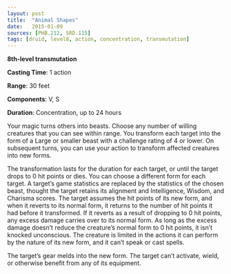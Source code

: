 ```yaml
---
layout: post
title:  "Animal Shapes"
date:   2015-01-09
sources: [PHB.212, SRD.115]
tags: [druid, level8, action, concentration, transmutation]
---
```


**8th-level transmutation**

**Casting Time**: 1 action

**Range**: 30 feet

**Components**: V, S

**Duration**: Concentration, up to 24 hours

Your magic turns others into beasts. Choose any number of willing creatures that you can see within range. You transform each target into the form of a Large or smaller beast with a challenge rating of 4 or lower.  On subsequent turns, you can use your action to transform affected creatures into new forms.

The transformation lasts for the duration for each target, or until the target drops to 0 hit points or dies.  You can choose a different form for each target. A target’s game statistics are replaced by the statistics of the chosen beast, thought the target retains its alignment and Intelligence, Wisdom, and Charisma scores. The target assumes the hit points of its new form, and when it reverts to its normal form, it returns to the number of hit points it had before it transformed. If it reverts as a result of dropping to 0 hit points, any excess damage carries over to its normal form. As long as the excess damage doesn’t reduce the creature’s normal form to 0 hit points, it isn’t knocked unconscious. The creature is limited in the actions it can perform by the nature of its new form, and it can’t speak or cast spells.

The target’s gear melds into the new form. The target can’t activate, wield, or otherwise benefit from any of its equipment.
